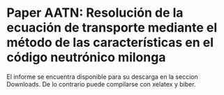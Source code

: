 Paper AATN: Resolución de la ecuación de transporte mediante el método de las características en el código neutrónico milonga
==============================================================================================================================

El informe se encuentra disponible para su descarga en la seccion Downloads. De lo contrario puede compilarse con xelatex y biber.